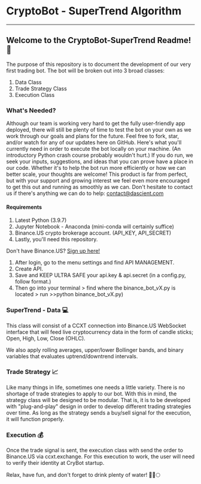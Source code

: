 # CryptoBot - SuperTrend Algorithm

---

## Welcome to the CryptoBot-SuperTrend Readme! :robot:

The purpose of this repository is to document the development of our very first trading bot. The bot will be broken out into 3 broad classes:

1. Data Class
2. Trade Strategy Class
3. Execution Class

### What's Needed?

Although our team is working very hard to get the fully user-friendly app deployed, there will still be plenty of time to test the bot on your own as we work through our goals and plans for the future. Feel free to fork, star, and/or watch for any of our updates here on GitHub. Here's what you'll currently need in order to execute the bot locally on your machine. (An introductory Python crash course probably wouldn't hurt.) If you do run, we seek your inputs, suggestions, and ideas that you can prove have a place in our code. Whether it's to help the bot run more efficiently or how we can better scale, your thoughts are welcome! This product is far from perfect, but with your support and growing interest we feel even more encouraged to get this out and running as smoothly as we can. Don't hesitate to contact us if there's anything we can do to help: contact@dascient.com

#### Requirements
1. Latest Python (3.9.7)
2. Jupyter Notebook - Anaconda (mini-conda will certainly suffice)
3. Binance.US crypto brokerage account. (API_KEY, API_SECRET) 
4. Lastly, you'll need this repository. 

Don't have Binance.US? [Sign up here!](https://accounts.binance.us/en/register?ref=52441695)
1. After login, go to the menu settings and find API MANAGEMENT.
2. Create API.
3. Save and KEEP ULTRA SAFE your api.key & api.secret (in a config.py, follow format.)
4. Then go into your terminal > find where the binance_bot_vX.py is located > run >>python binance_bot_vX.py)

### SuperTrend - Data :computer:

This class will consist of a CCXT connection into Binance.US WebSocket interface that will feed live cryptocurrency data in the form of candle sticks; Open, High, Low, Close (OHLC).

We also apply rolling averages, upper/lower Bollinger bands, and binary variables that evaluates uptrend/downtrend intervals. 

### Trade Strategy :chart_with_upwards_trend:

Like many things in life, sometimes one needs a little variety. There is no shortage of trade strategies to apply to our bot. With this in mind, the strategy class will be designed to be modular.
That is, it is to be developed with "plug-and-play" design in order to develop different trading strategies over time. As long as the strategy sends a buy/sell signal for the execution, it will function properly.

### Execution :moneybag:

Once the trade signal is sent, the execution class with send the order to Binance.US via ccxt.exchange. For this execution to work, the user will need to verify their identity at CryBot startup.

Relax, have fun, and don't forget to drink plenty of water! :tada::rocket::full_moon:

